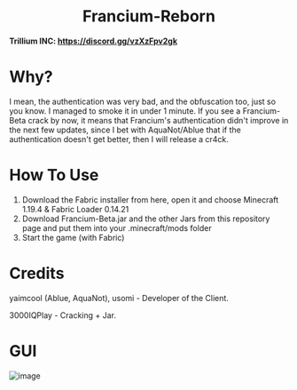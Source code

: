 <h1 align="center">Francium-Reborn</h1>

**Trillium INC: https://discord.gg/vzXzFpv2gk**

# Why?
I mean, the authentication was very bad, and the obfuscation too, just so you know. I managed to smoke it in under 1 minute. If you see a Francium-Beta crack by now, it means that Francium's authentication didn't improve in the next few updates, since I bet with AquaNot/Ablue that if the authentication doesn't get better, then I will release a cr4ck.

# How To Use
1. Download the Fabric installer from here, open it and choose Minecraft 1.19.4 & Fabric Loader 0.14.21
2. Download Francium-Beta.jar and the other Jars from this repository page and put them into your .minecraft/mods folder
3. Start the game (with Fabric)

# Credits
yaimcool (Ablue, AquaNot), usomi - Developer of the Client.

3000IQPlay - Cracking + Jar.

# GUI
![image](https://media.discordapp.net/attachments/1143170663658553434/1160126583621832804/image.png?ex=65338713&is=65211213&hm=f61ff6d4cc9c3680d8cddba2490462644b5590c076193170d0993e85f264895f&=&width=1101&height=619)
